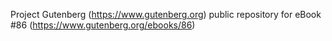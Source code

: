 Project Gutenberg (https://www.gutenberg.org) public repository for eBook #86 (https://www.gutenberg.org/ebooks/86)
